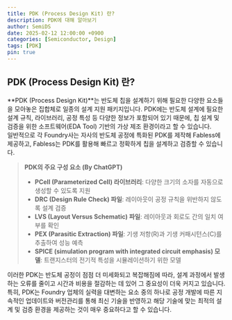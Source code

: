 ```yaml
---
title: PDK (Process Design Kit) 란?
description: PDK에 대해 알아보기
author: SemiDS
date: 2025-02-12 12:00:00 +0900
categories: [Semiconductor, Design]
tags: [PDK]
pin: true
---
```


## PDK (Process Design Kit) 란?
**PDK (Process Design Kit)**는 반도체 칩을 설계하기 위해 필요한 다양한 요소들을 모아놓은 집합체로 일종의 설계 지원 패키지입니다. PDK에는 반도체 설계에 필요한 설계 규칙, 라이브러리, 공정 특성 등 다양한 정보가 포함되어 있기 때문에, 칩 설계 및 검증을 위한 소프트웨어(EDA Tool) 기반의 가상 제조 환경이라고 할 수 있습니다.  
일반적으로 각 Foundry사는 자사의 반도체 공정에 특화된 PDK를 제작해 Fabless에 제공하고, Fabless는 PDK를 활용해 빠르고 정확하게 칩을 설계하고 검증할 수 있습니다.  

>**PDK의 주요 구성 요소 (By ChatGPT)**
>- **PCell (Parameterized Cell) 라이브러리**: 다양한 크기의 소자를 자동으로 생성할 수 있도록 지원
>- **DRC (Design Rule Check) 파일**: 레이아웃이 공정 규칙을 위반하지 않도록 설계 검증
>- **LVS (Layout Versus Schematic) 파일**: 레이아웃과 회로도 간의 일치 여부를 확인
>- **PEX (Parasitic Extraction) 파일**: 기생 저항(R)과 기생 커패시턴스(C)를 추출하여 성능 예측
>- **SPICE (simulation program with integrated circuit emphasis) 모델**: 트랜지스터의 전기적 특성을 시뮬레이션하기 위한 모델

이러한 PDK는 반도체 공정이 점점 더 미세화되고 복잡해짐에 따라, 설계 과정에서 발생하는 오류를 줄이고 시간과 비용을 절감하는 데 있어 그 중요성이 더욱 커지고 있습니다.  
특히, PDK는 Foundry 업체의 실력을 대변하는 요소 중의 하나로 공정 개발에 따른 지속적인 업데이트와 버전관리를 통해 최신 기술을 반영하고 해당 기술에 맞는 최적의 설계 및 검증 환경을 제공하는 것이 매우 중요하다고 할 수 있습니다.
